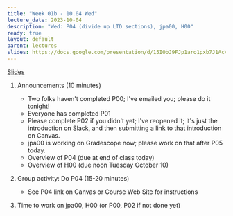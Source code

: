 ```yaml
---
title: "Week 01b - 10.04 Wed"
lecture_date: 2023-10-04
description: "Wed: P04 (divide up LTD sections), jpa00, H00"
ready: true
layout: default
parent: lectures
slides: https://docs.google.com/presentation/d/15IObJ9FJp1aro1pxb7J1AcVcfeqIR67D-3A0xsfHae0/edit?usp=sharing
---
```


[Slides]({{page.slides}})

1. Announcements (10 minutes)
   - Two folks haven't completed P00; I've emailed you; please do it tonight!
   - Everyone has completed P01
   - Please complete P02 if you didn't yet; I've reopened it; it's just the introduction on Slack, and then submitting a link to that introduction on Canvas.
   - jpa00 is working on Gradescope now; please work on that after P05 today.
   - Overview of P04 (due at end of class today)
   - Overview of H00 (due noon Tuesday October 10)

2. Group activity: Do P04 (15-20 minutes)
	 - See P04 link on Canvas or Course Web Site for instructions


3. Time to work on jpa00, H00 (or P00, P02 if not done yet)

